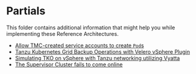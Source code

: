 # Partials

This folder contains additional information that might help you while
implementing these Reference Architectures.

- [Allow TMC-created service accounts to create `Pod`s](./tmc-service-account-pods.md)
- [Tanzu Kubernetes Grid Backup Operations with Velero vSphere Plugin](./tkg-velero-vsphere-plugin.md)
- [Simulating TKO on vSphere with Tanzu networking utilizing Vyatta](./vyatta.md)
- [The Supervisor Cluster fails to come online](./troubleshoot-supervisor.md)
